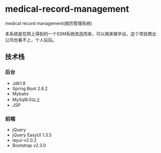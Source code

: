 # medical-record-management
medical record management(病历管理系统)

本系统是在网上得到的一个SSM系统改造而来，可以用来做毕设，这个项目商业公司也看不上，个人玩玩。

## 技术栈
### 后台
* Jdk1.8
* Spring Boot 2.6.2
* Mybatis
* MySql8.0以上
* JSP

### 前端
* jQuery
* jQuery EasyUI 1.3.3
* layui-v2.0.2
* Bootstrap v2.3.0
